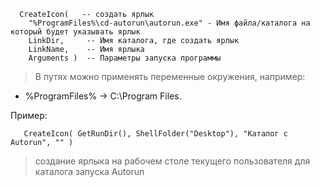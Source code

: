 
```
  CreateIcon(   -- создать ярлык
    "%ProgramFiles%\cd-autorun\autorun.exe" - Имя файла/каталога на который будет указывать ярлык
    LinkDir,     -- Имя каталога, где создать ярлык
    LinkName,    -- Имя ярлыка
    Arguments )  -- Параметры запуска программы
```

> В путях можно применять переменные окружения, например:
  * %ProgramFiles% -> C:\Program Files.

Пример:
```
   CreateIcon( GetRunDir(), ShellFolder("Desktop"), "Каталог с Autorun", "" )
```
> создание ярлыка на рабочем столе текущего пользователя для каталога запуска Autorun